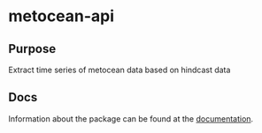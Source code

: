# metocean-api

## Purpose
Extract time series of metocean data based on hindcast data

## Docs
Information about the package can be found at the [documentation](https://---.readthedocs.io/en/latest/index.html).

